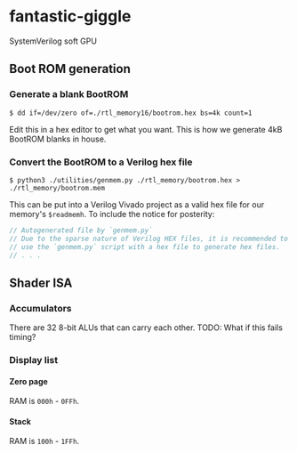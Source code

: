 # fantastic-giggle
SystemVerilog soft GPU

## Boot ROM generation
### Generate a blank BootROM
```shell
$ dd if=/dev/zero of=./rtl_memory16/bootrom.hex bs=4k count=1
```
Edit this in a hex editor to get what you want. This is how we generate 4kB BootROM blanks in house.
### Convert the BootROM to a Verilog hex file
```shell
$ python3 ./utilities/genmem.py ./rtl_memory/bootrom.hex > ./rtl_memory/bootrom.mem
```
This can be put into a Verilog Vivado project as a valid hex file for our memory's `$readmemh`. To include the notice for posterity:
```c
// Autogenerated file by `genmem.py`
// Due to the sparse nature of Verilog HEX files, it is recommended to
// use the `genmem.py` script with a hex file to generate hex files.
// . . .
```
## Shader ISA
### Accumulators
There are 32 8-bit ALUs that can carry each other. TODO: What if this fails timing?

### Display list
#### Zero page 
RAM is `000h` - `0FFh`.

#### Stack
RAM is `100h` - `1FFh`.


